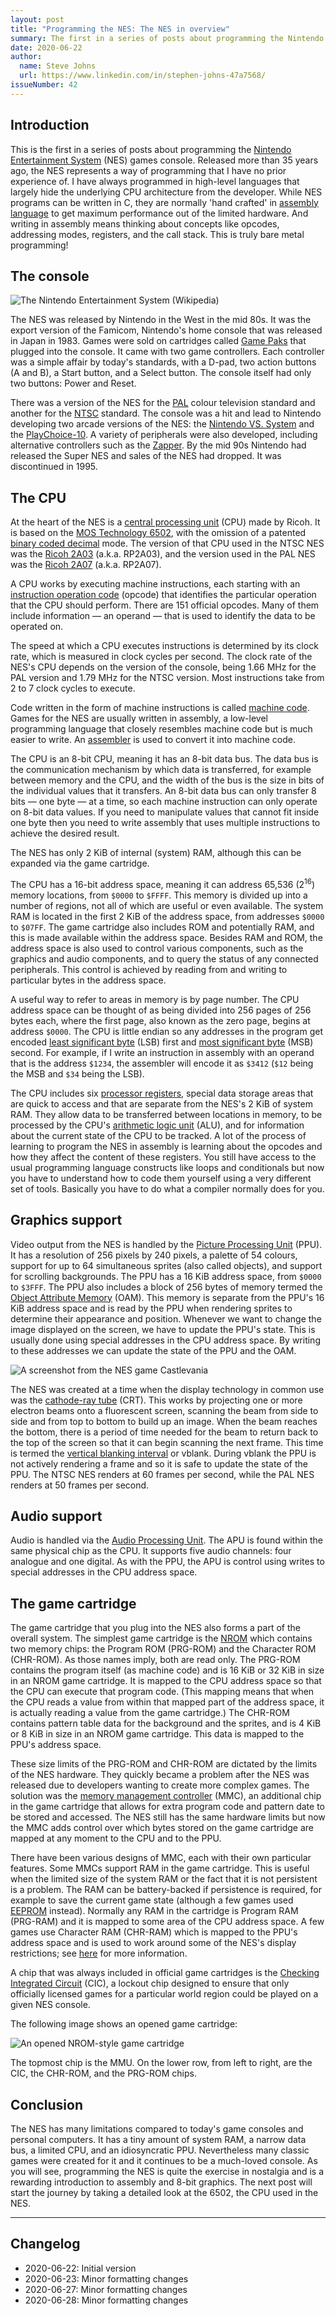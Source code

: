 ```yaml
---
layout: post
title: "Programming the NES: The NES in overview"
summary: The first in a series of posts about programming the Nintendo Entertainment System games console, starting with a history of the system and an overview of its internals.
date: 2020-06-22
author:
  name: Steve Johns
  url: https://www.linkedin.com/in/stephen-johns-47a7568/
issueNumber: 42
---
```


## Introduction

This is the first in a series of posts about programming the [Nintendo Entertainment System](https://en.wikipedia.org/wiki/Nintendo_Entertainment_System) (NES) games console. Released more than 35 years ago, the NES represents a way of programming that I have no prior experience of. I have always programmed in high-level languages that largely hide the underlying CPU architecture from the developer. While NES programs can be written in C, they are normally 'hand crafted' in [assembly language](https://en.wikipedia.org/wiki/Assembly_language) to get maximum performance out of the limited hardware. And writing in assembly means thinking about concepts like opcodes, addressing modes, registers, and the call stack. This is truly bare metal programming!

## The console

![](/images/2020-06-22-programming-the-nes-the-nes-in-overview/1280px-NES-Console-Set.jpg "The Nintendo Entertainment System (Wikipedia)")

The NES was released by Nintendo in the West in the mid 80s. It was the export version of the Famicom, Nintendo's home console that was released in Japan in 1983. Games were sold on cartridges called [Game Paks](https://en.wikipedia.org/wiki/Nintendo_Entertainment_System_Game_Pak) that plugged into the console. It came with two game controllers. Each controller was a simple affair by today's standards, with a D-pad, two action buttons (A and B), a Start button, and a Select button. The console itself had only two buttons: Power and Reset.

There was a version of the NES for the [PAL](https://en.wikipedia.org/wiki/PAL) colour television standard and another for the [NTSC](https://en.wikipedia.org/wiki/NTSC) standard. The console was a hit and lead to Nintendo developing two arcade versions of the NES: the [Nintendo VS. System](https://en.wikipedia.org/wiki/Nintendo_VS._System) and the [PlayChoice-10](https://en.wikipedia.org/wiki/PlayChoice-10). A variety of peripherals were also developed, including alternative controllers such as the [Zapper](https://en.wikipedia.org/wiki/NES_Zapper). By the mid 90s Nintendo had released the Super NES and sales of the NES had dropped. It was discontinued in 1995.

## The CPU

At the heart of the NES is a [central processing unit](https://en.wikipedia.org/wiki/Central_processing_unit) (CPU) made by Ricoh. It is based on the [MOS Technology 6502](https://en.wikipedia.org/wiki/MOS_Technology_6502), with the omission of a patented [binary coded decimal](https://en.wikipedia.org/wiki/Binary-coded_decimal) mode. The version of that CPU used in the NTSC NES was the [Ricoh 2A03](https://en.wikipedia.org/wiki/Ricoh_2A03) (a.k.a. RP2A03), and the version used in the PAL NES was the [Ricoh 2A07](https://en.wikipedia.org/wiki/Ricoh_2A03#Regional_variations) (a.k.a. RP2A07).

A CPU works by executing machine instructions, each starting with an [instruction operation code](https://en.wikipedia.org/wiki/Opcode) (opcode) that identifies the particular operation that the CPU should perform. There are 151 official opcodes. Many of them include information &mdash; an operand &mdash; that is used to identify the data to be operated on.

The speed at which a CPU executes instructions is determined by its clock rate, which is measured in clock cycles per second. The clock rate of the NES's CPU depends on the version of the console, being 1.66 MHz for the PAL version and 1.79 MHz for the NTSC version. Most instructions take from 2 to 7 clock cycles to execute.

Code written in the form of machine instructions is called [machine code](https://en.wikipedia.org/wiki/Machine_code). Games for the NES are usually written in assembly, a low-level programming language that closely resembles machine code but is much easier to write. An [assembler](https://en.wikipedia.org/wiki/Assembly_language#Assembler) is used to convert it into machine code.

The CPU is an 8-bit CPU, meaning it has an 8-bit data bus. The data bus is the communication mechanism by which data is transferred, for example between memory and the CPU, and the width of the bus is the size in bits of the individual values that it transfers. An 8-bit data bus can only transfer 8 bits &mdash; one byte &mdash; at a time, so each machine instruction can only operate on 8-bit data values. If you need to manipulate values that cannot fit inside one byte then you need to write assembly that uses multiple instructions to achieve the desired result.

The NES has only 2 KiB of internal (system) RAM, although this can be expanded via the game cartridge.

The CPU has a 16-bit address space, meaning it can address 65,536 (2<sup>16</sup>) memory locations, from `$0000` to `$FFFF`. This memory is divided up into a number of regions, not all of which are useful or even available. The system RAM is located in the first 2 KiB of the address space, from addresses `$0000` to `$07FF`. The game cartridge also includes ROM and potentially RAM, and this is made available within the address space. Besides RAM and ROM, the address space is also used to control various components, such as the graphics and audio components, and to query the status of any connected peripherals. This control is achieved by reading from and writing to particular bytes in the address space.

A useful way to refer to areas in memory is by page number. The CPU address space can be thought of as being divided into 256 pages of 256 bytes each, where the first page, also known as the zero page, begins at address `$0000`. The CPU is little endian so any addresses in the program get encoded [least significant byte](https://en.wikipedia.org/wiki/Bit_numbering#Least_significant_byte) (LSB) first and [most significant byte](https://en.wikipedia.org/wiki/Bit_numbering#Most_significant_byte) (MSB) second. For example, if I write an instruction in assembly with an operand that is the address `$1234`, the assembler will encode it as `$3412` (`$12` being the MSB and `$34` being the LSB).

The CPU includes six [processor registers](https://en.wikipedia.org/wiki/Processor_register), special data storage areas that are quick to access and that are separate from the NES's 2 KiB of system RAM. They allow data to be transferred between locations in memory, to be processed by the CPU's [arithmetic logic unit](https://en.wikipedia.org/wiki/Arithmetic_logic_unit) (ALU), and for information about the current state of the CPU to be tracked. A lot of the process of learning to program the NES in assembly is learning about the opcodes and how they affect the content of these registers. You still have access to the usual programming language constructs like loops and conditionals but now you have to understand how to code them yourself using a very different set of tools. Basically you have to do what a compiler normally does for you.

## Graphics support

Video output from the NES is handled by the [Picture Processing Unit](https://en.wikipedia.org/wiki/Picture_Processing_Unit) (PPU). It has a resolution of 256 pixels by 240 pixels, a palette of 54 colours, support for up to 64 simultaneous sprites (also called objects), and support for scrolling backgrounds. The PPU has a 16 KiB address space, from `$0000` to `$3FFF`. The PPU also includes a block of 256 bytes of memory termed the [Object Attribute Memory](https://wiki.nesdev.com/w/index.php/PPU_OAM) (OAM). This memory is separate from the PPU's 16 KiB address space and is read by the PPU when rendering sprites to determine their appearance and position. Whenever we want to change the image displayed on the screen, we have to update the PPU's state. This is usually done using special addresses in the CPU address space. By writing to these addresses we can update the state of the PPU and the OAM.

![](/images/2020-06-22-programming-the-nes-the-nes-in-overview/castlevania.png "A screenshot from the NES game Castlevania")

The NES was created at a time when the display technology in common use was the [cathode-ray tube](https://en.wikipedia.org/wiki/Cathode-ray_tube) (CRT). This works by projecting one or more electron beams onto a fluorescent screen, scanning the beam from side to side and from top to bottom to build up an image. When the beam reaches the bottom, there is a period of time needed for the beam to return back to the top of the screen so that it can begin scanning the next frame. This time is termed the [vertical blanking interval](https://en.wikipedia.org/wiki/Vertical_blanking_interval) or vblank. During vblank the PPU is not actively rendering a frame and so it is safe to update the state of the PPU. The NTSC NES renders at 60 frames per second, while the PAL NES renders at 50 frames per second.

## Audio support

Audio is handled via the [Audio Processing Unit](https://wiki.nesdev.com/w/index.php/APU). The APU is found within the same physical chip as the CPU. It supports five audio channels: four analogue and one digital. As with the PPU, the APU is control using writes to special addresses in the CPU address space.

## The game cartridge

The game cartridge that you plug into the NES also forms a part of the overall system. The simplest game cartridge is the [NROM](https://everything2.com/title/NROM) which contains two memory chips: the Program ROM (PRG-ROM) and the Character ROM (CHR-ROM). As those names imply, both are read only. The PRG-ROM contains the program itself (as machine code) and is 16 KiB or 32 KiB in size in an NROM game cartridge. It is mapped to the CPU address space so that the CPU can execute that program code. (This mapping means that when the CPU reads a value from within that mapped part of the address space, it is actually reading a value from the game cartridge.) The CHR-ROM contains pattern table data for the background and the sprites, and is 4 KiB or 8 KiB in size in an NROM game cartridge. This data is mapped to the PPU's address space.

These size limits of the PRG-ROM and CHR-ROM are dictated by the limits of the NES hardware. They quickly became a problem after the NES was released due to developers wanting to create more complex games. The solution was the [memory management controller](https://en.wikipedia.org/wiki/Memory_management_controller) (MMC), an additional chip in the game cartridge that allows for extra program code and pattern date to be stored and accessed. The NES still has the same hardware limits but now the MMC adds control over which bytes stored on the game cartridge are mapped at any moment to the CPU and to the PPU.

There have been various designs of MMC, each with their own particular features. Some MMCs support RAM in the game cartridge. This is useful when the limited size of the system RAM or the fact that it is not persistent is a problem. The RAM can be battery-backed if persistence is required, for example to save the current game state (although a few games used [EEPROM](https://en.wikipedia.org/wiki/EEPROM) instead). Normally any RAM in the cartridge is Program RAM (PRG-RAM) and it is mapped to some area of the CPU address space. A few games use Character RAM (CHR-RAM) which is mapped to the PPU's address space and is used to work around some of the NES's display restrictions; see [here](https://wiki.nesdev.com/w/index.php/CHR_ROM_vs._CHR_RAM#CHR_RAM) for more information.

A chip that was always included in official game cartridges is the [Checking Integrated Circuit](<https://en.wikipedia.org/wiki/CIC_(Nintendo)>) (CIC), a lockout chip designed to ensure that only officially licensed games for a particular world region could be played on a given NES console.

The following image shows an opened game cartridge:

![](/images/2020-06-22-programming-the-nes-the-nes-in-overview/NES-MissionCtrlRAMCart32K1.jpg "An opened NROM-style game cartridge")

The topmost chip is the MMU. On the lower row, from left to right, are the CIC, the CHR-ROM, and the PRG-ROM chips.

## Conclusion

The NES has many limitations compared to today's game consoles and personal computers. It has a tiny amount of system RAM, a narrow data bus, a limited CPU, and an idiosyncratic PPU. Nevertheless many classic games were created for it and it continues to be a much-loved console. As you will see, programming the NES is quite the exercise in nostalgia and is a rewarding introduction to assembly and 8-bit graphics. The next post will start the journey by taking a detailed look at the 6502, the CPU used in the NES.

---

## Changelog

- 2020-06-22: Initial version
- 2020-06-23: Minor formatting changes
- 2020-06-27: Minor formatting changes
- 2020-06-28: Minor formatting changes
